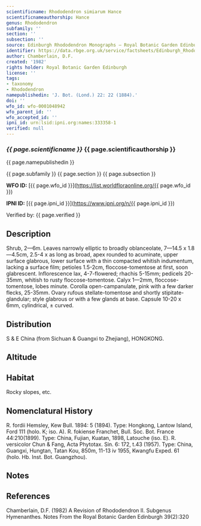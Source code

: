 ```yaml
---
scientificname: Rhododendron simiarum Hance
scientificnameauthorship: Hance
genus: Rhododendron
subfamily: ''
section: ''
subsection: ''
source: Edinburgh Rhododendron Monographs – Royal Botanic Garden Edinburgh
identifier: https://data.rbge.org.uk/service/factsheets/Edinburgh_Rhododendron_Monographs.xhtml
author: Chamberlain, D.F.
created: '1982'
rights holder: Royal Botanic Garden Edinburgh
license: ''
tags:
- taxonomy
- Rhododendron
namepublishedin: 'J. Bot. (Lond.) 22: 22 (1884).'
doi: ''
wfo_id: wfo-0001048942
wfo_parent_id: ''
wfo_accepted_id: ''
ipni_id: urn:lsid:ipni.org:names:333358-1
verified: null
---
```

### _{{ page.scientificname }}_ {{ page.scientificauthorship }}
 {{ page.namepublishedin }}

{{ page.subfamily }} {{ page.section }} {{ page.subsection }}

**WFO ID:** [{{ page.wfo_id }}](https://list.worldfloraonline.org/{{ page.wfo_id }})

**IPNI ID:** [{{ page.ipni_id }}](https://www.ipni.org/n/{{ page.ipni_id }})

Verified by: {{ page.verified }}



## Description
Shrub, 2—6m. Leaves narrowly elliptic to broadly oblanceolate, 7—14.5 x 1.8—4.5cm, 2.5-4 x as long as broad, apex rounded to acuminate, upper surface glabrous, lower surface with a thin compacted whitish indumentum, lacking a surface film; petioles 1.5-2cm, floccose-tomentose at first, soon glabrescent. Inflorescence lax, 4-7-flowered; rhachis 5-15mm; pedicels 20-35mm, whitish to rusty floccose-tomentose. Calyx 1—2mm, floccose-tomentose, lobes minute. Corolla open-campanulate, pink with a few darker flecks, 25-35mm. Ovary rufous stellate-tomentose and shortly stipitate-glandular; style glabrous or with a few glands at base. Capsule 10-20 x 6mm, cylindrical, ± curved.

## Distribution
S & E China (from Sichuan & Guangxi to Zhejiang), HONGKONG.

## Altitude


## Habitat
Rocky slopes, etc.

## Nomenclatural History
R. fordii Hemsley, Kew Bull. 1894: 5 (1894). Type: Hongkong, Lantow Island, Ford 111 (holo. K; iso. A). R. fokiense Franchet, Bull. Soc. Bot. France 44:210(1899). Type: China, Fujian, Kuatan, 1898, Latouche (iso. E). R. versicolor Chun & Fang, Acta Phytotax. Sin. 6: 172, t.43 (1957). Type: China, Guangxi, Hungtan, Tatan Kou, 850m, 11-13 iv 1955, Kwangfu Exped. 61 (holo. Hb. Inst. Bot. Guangzhou).
                       
## Notes


## References

Chamberlain, D.F. (1982) A Revision of Rhododendron II. Subgenus Hymenanthes. Notes From the Royal Botanic Garden Edinburgh 39(2):320
